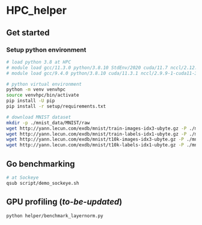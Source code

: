# HPC_helper

## Get started
### Setup python environment
```bash
# load python 3.8 at HPC
# module load gcc/11.3.0 python/3.8.10 StdEnv/2020 cuda/11.7 nccl/2.12.12 # CC
# module load gcc/9.4.0 python/3.8.10 cuda/11.3.1 nccl/2.9.9-1-cuda11-3 # Sockeye

# python virtual environment
python -m venv venvhpc
source venvhpc/bin/activate
pip install -U pip
pip install -r setup/requirements.txt

# download MNIST dataset
mkdir -p ./mnist_data/MNIST/raw
wget http://yann.lecun.com/exdb/mnist/train-images-idx3-ubyte.gz -P ./mnist_data/MNIST/raw
wget http://yann.lecun.com/exdb/mnist/train-labels-idx1-ubyte.gz -P ./mnist_data/MNIST/raw
wget http://yann.lecun.com/exdb/mnist/t10k-images-idx3-ubyte.gz -P ./mnist_data/MNIST/raw
wget http://yann.lecun.com/exdb/mnist/t10k-labels-idx1-ubyte.gz -P ./mnist_data/MNIST/raw
```
## Go benchmarking
```bash
# at Sockeye
qsub script/demo_sockeye.sh
```

## GPU profiling (*to-be-updated*)
```bash
python helper/benchmark_layernorm.py
```